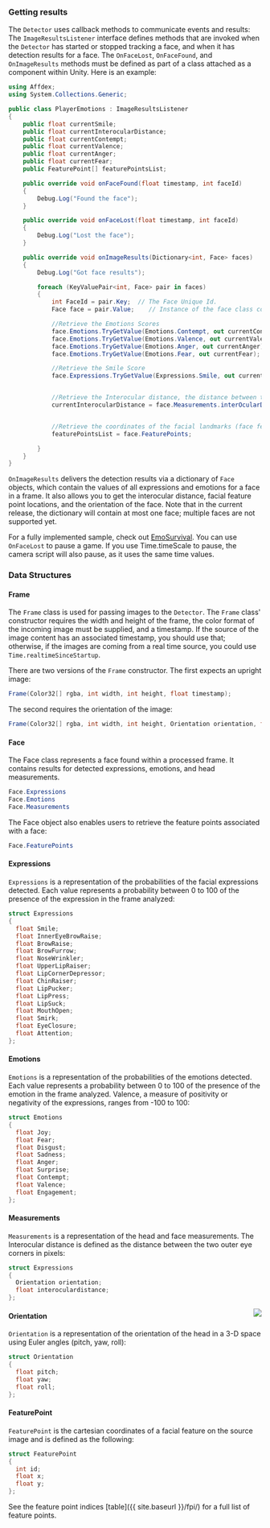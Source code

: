 ### Getting results

The <code>Detector</code> uses callback methods to communicate events and results:
The <code>ImageResultsListener</code> interface defines methods that are invoked when the <code>Detector</code> has started or stopped tracking a face, and when it has detection results for a face. The <code>OnFaceLost</code>, <code>OnFaceFound</code>, and <code>OnImageResults</code> methods must be defined as part of a class attached as a component within Unity.  Here is an example:  

```csharp
using Affdex;
using System.Collections.Generic;

public class PlayerEmotions : ImageResultsListener
{
    public float currentSmile;
    public float currentInterocularDistance;
    public float currentContempt;
    public float currentValence;
    public float currentAnger;
    public float currentFear;
    public FeaturePoint[] featurePointsList;

    public override void onFaceFound(float timestamp, int faceId)
    {
        Debug.Log("Found the face");
    }

    public override void onFaceLost(float timestamp, int faceId)
    {
        Debug.Log("Lost the face");
    }

    public override void onImageResults(Dictionary<int, Face> faces)
    {
        Debug.Log("Got face results");

        foreach (KeyValuePair<int, Face> pair in faces)
        {
            int FaceId = pair.Key;  // The Face Unique Id.
            Face face = pair.Value;    // Instance of the face class containing emotions, and facial expression values.

            //Retrieve the Emotions Scores
            face.Emotions.TryGetValue(Emotions.Contempt, out currentContempt);
            face.Emotions.TryGetValue(Emotions.Valence, out currentValence);
            face.Emotions.TryGetValue(Emotions.Anger, out currentAnger);
            face.Emotions.TryGetValue(Emotions.Fear, out currentFear);

            //Retrieve the Smile Score
            face.Expressions.TryGetValue(Expressions.Smile, out currentSmile);


            //Retrieve the Interocular distance, the distance between two outer eye corners.
            currentInterocularDistance = face.Measurements.interOcularDistance;


            //Retrieve the coordinates of the facial landmarks (face feature points)
            featurePointsList = face.FeaturePoints;

        }
    }
}
```

<code>OnImageResults</code> delivers the detection results via a dictionary of <code>Face</code> objects, which contain the values of all expressions and emotions for a face in a frame.  It also allows you to get the interocular distance, facial feature point locations, and the orientation of the face.  Note that in the current release, the dictionary will contain at most one face; multiple faces are not supported yet.

For a fully implemented sample, check out [EmoSurvival](https://github.com/Affectiva/EmoSurvival/blob/master/Assets/Scripts/Player/PlayerEmotions.cs).  You can use <code>OnFaceLost</code> to pause a game.  If you use Time.timeScale to pause, the camera script will also pause, as it uses the same time values.  


### Data Structures

#### Frame

The <code>Frame</code> class is used for passing images to the <code>Detector</code>. The <code>Frame</code> class' constructor requires the width and height of the frame, the color format of the incoming image must be supplied, and a timestamp.  If the source of the image content has an associated timestamp, you should use that; otherwise, if the images are coming from a real time source, you could use <code>Time.realtimeSinceStartup</code>.    

There are two versions of the <code>Frame</code> constructor.  The first expects an upright image:

```csharp
Frame(Color32[] rgba, int width, int height, float timestamp);
```

The second requires the orientation of the image:

```csharp
Frame(Color32[] rgba, int width, int height, Orientation orientation, float timestamp);
```

#### Face

The Face class represents a face found within a processed frame. It contains results for detected expressions, emotions, and head measurements.  

```csharp
Face.Expressions
Face.Emotions
Face.Measurements
```

The Face object also enables users to retrieve the feature points associated with a face:  

```csharp
Face.FeaturePoints
```

#### Expressions

<code>Expressions</code> is a representation of the probabilities of the facial expressions detected. Each value represents a probability between 0 to 100 of the presence of the expression in the frame analyzed:  

```csharp
struct Expressions
{
  float Smile;
  float InnerEyeBrowRaise;
  float BrowRaise;
  float BrowFurrow;
  float NoseWrinkler;
  float UpperLipRaiser;
  float LipCornerDepressor;
  float ChinRaiser;
  float LipPucker;
  float LipPress;
  float LipSuck;
  float MouthOpen;
  float Smirk;
  float EyeClosure;
  float Attention;
};
```

#### Emotions

<code>Emotions</code> is a representation of the probabilities of the emotions detected. Each value represents a probability between 0 to 100 of the presence of the emotion in the frame analyzed. Valence, a measure of positivity or negativity of the expressions, ranges from -100 to 100:  

```csharp
struct Emotions
{
  float Joy;
  float Fear;
  float Disgust;
  float Sadness;
  float Anger;
  float Surprise;
  float Contempt;
  float Valence;
  float Engagement;
};
```

#### Measurements

<code>Measurements</code> is a representation of the head and face measurements. The Interocular distance is defined as the distance between the two outer eye corners in pixels:  

```csharp
struct Expressions
{
  Orientation orientation;
  float interoculardistance;
};
```
<img src="../images/graphic3.png" align=right>

#### Orientation

<code>Orientation</code> is a representation of the orientation of the head in a 3-D space using Euler angles (pitch, yaw, roll):

```csharp
struct Orientation
{
  float pitch;
  float yaw;
  float roll;
};
```

#### FeaturePoint

<code>FeaturePoint</code> is the cartesian coordinates of a facial feature on the source image and is defined as the following:  

```csharp
struct FeaturePoint
{
  int id;
  float x;
  float y;
};
```

See the feature point indices [table]({{ site.baseurl }}/fpi/) for a full list of feature points.